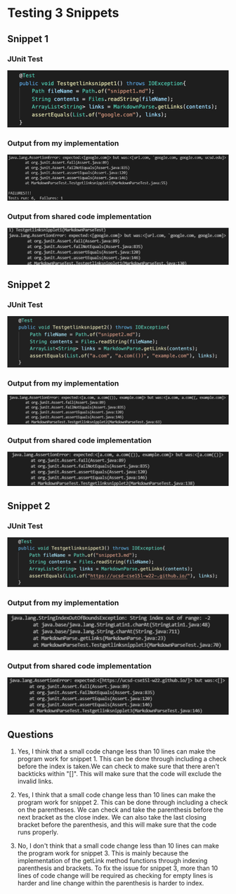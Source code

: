 # Testing 3 Snippets

## Snippet 1

### JUnit Test

![Image](test-snippet-1.png)

### Output from my implementation

![Image](snippet1failure1.png)

### Output from shared code implementation

![Image](snippet-1-failure-2.png)

## Snippet 2

### JUnit Test

![Image](test-snippet-2.png)

### Output from my implementation

![Image](snippet-2-failure-1.png)

### Output from shared code implementation

![Image](snippet-2-failure-2.png)

## Snippet 2

### JUnit Test

![Image](test-snippet-3.png)

### Output from my implementation

![Image](snippet-3-failure-1.png)

### Output from shared code implementation

![Image](snippet-3-failure-2.png)

## Questions

1. Yes, I think that a small code change less than 10 lines can make the program work for snippet 1. This can be done through including a check before the index is taken.We can check to make sure that there aren't backticks within "[]". This will make sure that the code will exclude the invalid links.

2.  Yes, I think that a small code change less than 10 lines can make the program work for snippet 2. This can be done through including a check on the parentheses. We can check and take the parenthesis before the next bracket as the close index. We can also take the last closing bracket before the parenthesis, and this will make sure that the code runs properly.

3. No, I don't think that a small code change less than 10 lines can make the program work for snippet 3. This is mainly because the implementation of the getLink method functions through indexing parenthesis and brackets. To fix the issue for snippet 3, more than 10 lines of code change will be required as checking for empty lines is harder and line change within the parenthesis is harder to index.